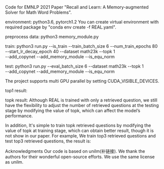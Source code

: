 
Code for EMNLP 2021 Paper "Recall and Learn: A Memory-augmented Solver for Math Word Problems".

environment: python3.6, pytorch1.2
You can create virtual environment with required package by "conda env create -f REAL.yaml".

preprocess data:
    python3 memory_module.py

train:
    python3 run.py --is_train --train_batch_size 6 --num_train_epochs 80 \
        --start_lr_decay_epoch 40 --dataset math23k --topk 1 \
        --add_copynet --add_memory_module --is_equ_norm 

test:
    python3 run.py --eval_batch_size 6  --dataset math23k --topk 1 \
        --add_copynet --add_memory_module --is_equ_norm 

The project supports multi GPU parallel by setting CUDA_VISIBLE_DEVICES.

top1 result:


topk result:
Although REAL is trained with only a retrieved question, we still have the flexibility to adjust the number of retrieved questions 
at the testing stage by modifying the value of topk, which can affect the model’s performance. 


In addition, It's simple to train topk retrieved questions by modifying the value of topk at training stage, which can obtain better result, though it is not show in our paper.
For example, We train top3 retrieved questions and test top3 retrieved questions, the result is:



Acknowledgments
Our code is based on unilm(补链接). We thank the authors for their wonderful open-source efforts. We use the same license as unilm.